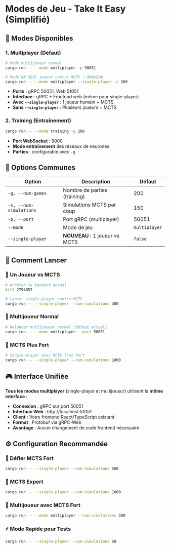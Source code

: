 # Modes de Jeu - Take It Easy (Simplifié)

## 🎯 Modes Disponibles

### 1. **Multiplayer** (Défaut)
```bash
# Mode multijoueur normal
cargo run -- --mode multiplayer -p 50051

# Mode UN SEUL joueur contre MCTS ⭐ NOUVEAU
cargo run -- --mode multiplayer --single-player -s 200
```
- **Ports** : gRPC 50051, Web 51051
- **Interface** : gRPC + Frontend web (même pour single-player)
- **Avec `--single-player`** : 1 joueur humain + MCTS
- **Sans `--single-player`** : Plusieurs joueurs + MCTS

### 2. **Training** (Entraînement)
```bash
cargo run -- --mode training -g 200
```
- **Port WebSocket** : 9000  
- **Mode entraînement** des réseaux de neurones
- **Parties** : configurable avec `-g`

## 🔧 Options Communes

| Option | Description | Défaut |
|--------|-------------|--------|
| `-g, --num-games` | Nombre de parties (training) | 200 |
| `-s, --num-simulations` | Simulations MCTS par coup | 150 |
| `-p, --port` | Port gRPC (multiplayer) | 50051 |
| `--mode` | Mode de jeu | `multiplayer` |
| `--single-player` | **NOUVEAU** : 1 joueur vs MCTS | `false` |

## 🚀 Comment Lancer

### 🤖 Un Joueur vs MCTS  
```bash
# Arrêter le backend actuel
kill 2794857

# Lancer single-player contre MCTS
cargo run -- --single-player --num-simulations 300
```

### 👥 Multijoueur Normal
```bash  
# Relancer multijoueur normal (défaut actuel)
cargo run -- --mode multiplayer --port 50051
```

### 🎯 MCTS Plus Fort
```bash
# Single-player avec MCTS très fort
cargo run -- --single-player --num-simulations 1000
```

## 🎮 Interface Unifiée

**Tous les modes multiplayer** (single-player et multijoueur) utilisent la **même interface** :
- **Connexion** : gRPC sur port 50051
- **Interface Web** : http://localhost:51051  
- **Client** : Votre frontend React/TypeScript existant
- **Format** : Protobuf via gRPC-Web
- **Avantage** : Aucun changement de code frontend nécessaire

## ⚙️ Configuration Recommandée

### 🥊 Défier MCTS Fort
```bash
cargo run -- --single-player --num-simulations 500
```

### 🎯 MCTS Expert
```bash
cargo run -- --single-player --num-simulations 1000
```

### 👥 Multijoueur avec MCTS Fort
```bash  
cargo run -- --mode multiplayer --num-simulations 300
```

### ⚡ Mode Rapide pour Tests
```bash
cargo run -- --single-player --num-simulations 50
```